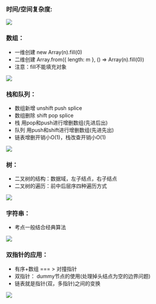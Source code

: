 <a name="XcUmi"></a>
### 时间/空间复杂度:
![](https://cdn.nlark.com/yuque/0/2023/jpeg/29453752/1692162135478-1bda58fb-c850-4130-8cac-1f784a78554c.jpeg)
<a name="LuuMG"></a>
### 数组：

- 一维创建 new Array(n).fill(0)
- 二维创建 Array.from({ length: m }, () => Array(n).fill(0))
- 注意：fill不能填充对象

![](https://cdn.nlark.com/yuque/0/2023/jpeg/29453752/1692196819668-0536b13c-a124-46d7-b95b-709a5560835d.jpeg)

<a name="WvCuq"></a>
### 栈和队列：

- 数组新增 unshift push splice
- 数组删除 shift pop splice
- 栈 用pop和push进行增删数组(先进后出)
- 队列 用push和shift进行增删数组(先进先出)
- 链表增删开销小O(1)，栈改查开销小O(1)

![](https://cdn.nlark.com/yuque/0/2023/jpeg/29453752/1692238461275-f2721ae7-68c5-4b64-a7e3-a70e67389d24.jpeg)
<a name="Kb5gB"></a>
### 树：

- 二叉树的结构：数据域，左子结点，右子结点
- 二叉树的遍历：前中后层序四种遍历方式

![](https://cdn.nlark.com/yuque/0/2023/jpeg/29453752/1692155679298-29a3891a-b688-4bd7-91e1-62e44b9069f9.jpeg)
<a name="oG4Es"></a>
### 字符串：

- 考点一般结合经典算法

![](https://cdn.nlark.com/yuque/0/2023/jpeg/29453752/1692286101126-5e43e63c-e982-4507-ba7a-d8f7dec7daec.jpeg)
<a name="jN5rk"></a>
### 双指针的应用：

- 有序+数组 === > 对撞指针
- 双指针： dummy节点的使用(处理掉头结点为空的边界问题)
- 链表就是指针(双，多指针)之间的变换

![](https://cdn.nlark.com/yuque/0/2023/jpeg/29453752/1692285476197-1991d0f8-45b6-445b-b700-e3bb922eddb4.jpeg)
